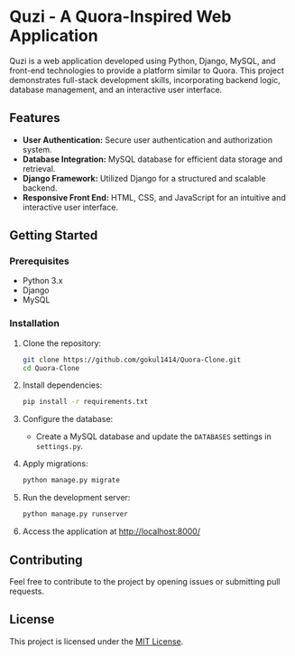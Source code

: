 # Quzi - A Quora-Inspired Web Application

Quzi is a web application developed using Python, Django, MySQL, and front-end technologies to provide a platform similar to Quora. This project demonstrates full-stack development skills, incorporating backend logic, database management, and an interactive user interface.

## Features

- **User Authentication:** Secure user authentication and authorization system.
- **Database Integration:** MySQL database for efficient data storage and retrieval.
- **Django Framework:** Utilized Django for a structured and scalable backend.
- **Responsive Front End:** HTML, CSS, and JavaScript for an intuitive and interactive user interface.

## Getting Started

### Prerequisites

- Python 3.x
- Django 
- MySQL

### Installation

1. Clone the repository:

    ```bash
    git clone https://github.com/gokul1414/Quora-Clone.git
    cd Quora-Clone
    ```

2. Install dependencies:

    ```bash
    pip install -r requirements.txt
    ```

3. Configure the database:

    - Create a MySQL database and update the `DATABASES` settings in `settings.py`.

4. Apply migrations:

    ```bash
    python manage.py migrate
    ```

5. Run the development server:

    ```bash
    python manage.py runserver
    ```

6. Access the application at [http://localhost:8000/](http://localhost:8000/)

## Contributing

Feel free to contribute to the project by opening issues or submitting pull requests.

## License

This project is licensed under the [MIT License](LICENSE).
